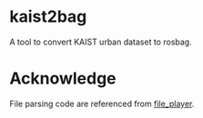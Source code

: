 # kaist2bag
A tool to convert KAIST urban dataset to rosbag.

# Acknowledge

File parsing code are referenced from [file_player](https://github.com/irapkaist/file_player).